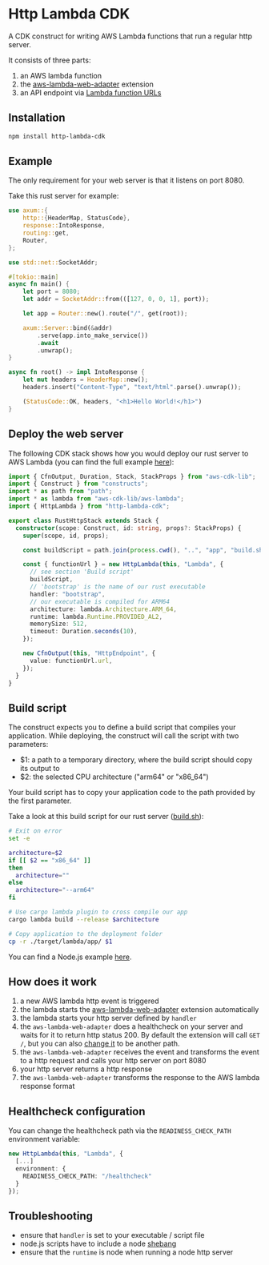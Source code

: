 # Http Lambda CDK

A CDK construct for writing AWS Lambda functions that run a regular http server.

It consists of three parts:

1. an AWS lambda function
2. the [aws-lambda-web-adapter](https://github.com/awslabs/aws-lambda-web-adapter) extension
3. an API endpoint via [Lambda function URLs](https://docs.aws.amazon.com/lambda/latest/dg/lambda-urls.html)

## Installation

```sh
npm install http-lambda-cdk
```

## Example

The only requirement for your web server is that it listens on port 8080.

Take this rust server for example:

```rust
use axum::{
    http::{HeaderMap, StatusCode},
    response::IntoResponse,
    routing::get,
    Router,
};

use std::net::SocketAddr;

#[tokio::main]
async fn main() {
    let port = 8080;
    let addr = SocketAddr::from(([127, 0, 0, 1], port));

    let app = Router::new().route("/", get(root));

    axum::Server::bind(&addr)
        .serve(app.into_make_service())
        .await
        .unwrap();
}

async fn root() -> impl IntoResponse {
    let mut headers = HeaderMap::new();
    headers.insert("Content-Type", "text/html".parse().unwrap());

    (StatusCode::OK, headers, "<h1>Hello World!</h1>")
}
```

## Deploy the web server

The following CDK stack shows how you would deploy our rust server to AWS Lambda (you can find the full example [here](https://github.com/MarkusWendorf/http-lambda-cdk/tree/master/examples/rust-example/cdk/lib/RustHttpStack.ts)):

```ts
import { CfnOutput, Duration, Stack, StackProps } from "aws-cdk-lib";
import { Construct } from "constructs";
import * as path from "path";
import * as lambda from "aws-cdk-lib/aws-lambda";
import { HttpLambda } from "http-lambda-cdk";

export class RustHttpStack extends Stack {
  constructor(scope: Construct, id: string, props?: StackProps) {
    super(scope, id, props);

    const buildScript = path.join(process.cwd(), "..", "app", "build.sh");

    const { functionUrl } = new HttpLambda(this, "Lambda", {
      // see section 'Build script'
      buildScript,
      // 'bootstrap' is the name of our rust executable
      handler: "bootstrap",
      // our executable is compiled for ARM64
      architecture: lambda.Architecture.ARM_64,
      runtime: lambda.Runtime.PROVIDED_AL2,
      memorySize: 512,
      timeout: Duration.seconds(10),
    });

    new CfnOutput(this, "HttpEndpoint", {
      value: functionUrl.url,
    });
  }
}
```

## Build script

The construct expects you to define a build script that compiles your application.
While deploying, the construct will call the script with two parameters:

- $1: a path to a temporary directory, where the build script should copy its output to
- $2: the selected CPU architecture ("arm64" or "x86_64")

Your build script has to copy your application code to the path provided by the first parameter.

Take a look at this build script for our rust server ([build.sh](https://github.com/MarkusWendorf/http-lambda-cdk/tree/master/examples/rust-example/app/build.sh)):

```sh
# Exit on error
set -e

architecture=$2
if [[ $2 == "x86_64" ]]
then
  architecture=""
else 
  architecture="--arm64"
fi

# Use cargo lambda plugin to cross compile our app
cargo lambda build --release $architecture

# Copy application to the deployment folder
cp -r ./target/lambda/app/ $1
```

You can find a Node.js example [here](https://github.com/MarkusWendorf/http-lambda-cdk/tree/master/examples/nodejs-example/app/build.sh).

## How does it work

1. a new AWS lambda http event is triggered
2. the lambda starts the [aws-lambda-web-adapter](https://github.com/awslabs/aws-lambda-web-adapter) extension automatically
3. the lambda starts your http server defined by `handler`
4. the `aws-lambda-web-adapter` does a healthcheck on your server and waits for it to return http status 200. By default the extension will call `GET /`, but you can also [change it](#healthcheck-configuration) to be another path.
5. the `aws-lambda-web-adapter` receives the event and transforms the event to a http request and calls your http server on port 8080
6. your http server returns a http response
7. the `aws-lambda-web-adapter` transforms the response to the AWS lambda response format

## Healthcheck configuration

You can change the healthcheck path via the `READINESS_CHECK_PATH` environment variable:

```ts
new HttpLambda(this, "Lambda", {
  [...]
  environment: {
    READINESS_CHECK_PATH: "/healthcheck"
  }
});
```

## Troubleshooting

* ensure that `handler` is set to your executable / script file
* node.js scripts have to include a node [shebang](https://github.com/MarkusWendorf/http-lambda-cdk/blob/master/examples/nodejs-example/app/index.ts#L1)
* ensure that the `runtime` is node when running a node http server
